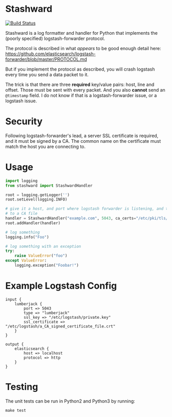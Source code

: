 # Stashward

[![Build Status](https://travis-ci.org/PSU-OIT-ARC/stashward.svg?branch=master)](https://travis-ci.org/PSU-OIT-ARC/stashward)

Stashward is a log formatter and handler for Python that implements the (poorly specified)
logstash-forwarder protocol.

The protocol is described in what *appears* to be good enough detail here:
https://github.com/elasticsearch/logstash-forwarder/blob/master/PROTOCOL.md

But if you implement the protocol as described, you will crash logstash every time
you send a data packet to it.

The trick is that there are three **required** key/value pairs: host, line and
offset. Those must be sent with every packet. And you also **cannot** send an
`@timestamp` field. I do not know if that is a logstash-forwarder issue, or a
logstash issue.

# Security

Following logstash-forwarder's lead, a server SSL certificate is required, and
it must be signed by a CA. The common name on the certificate must match the
host you are connecting to.

# Usage

```python
import logging
from stashward import StashwardHandler

root = logging.getLogger('')
root.setLevel(logging.INFO)

# give it a host, and port where logstash forwarder is listening, and the path
# to a CA file
handler = StashwardHandler("example.com", 5043, ca_certs="/etc/pki/tls/certs/ALL_CAs.crt")
root.addHandler(handler)

# log something
logging.info("Foo")

# log something with an exception
try:
    raise ValueError("foo")
except ValueError:
    logging.exception("Foobar!")
```

# Example Logstash Config

```
input {
    lumberjack {
        port => 5043
        type => "lumberjack"
        ssl_key => "/etc/logstash/private.key"
        ssl_certificate => "/etc/logstash/a_CA_signed_certificate_file.crt"
    }
}

output {
    elasticsearch {
        host => localhost
        protocol => http
    }
}
```

# Testing

The unit tests can be run in Python2 and Python3 by running:

    make test
